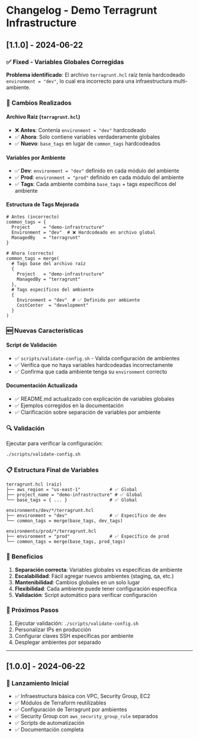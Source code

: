 # Changelog - Demo Terragrunt Infrastructure

## [1.1.0] - 2024-06-22

### ✅ Fixed - Variables Globales Corregidas

**Problema identificado**: El archivo `terragrunt.hcl` raíz tenía hardcodeado `environment = "dev"`, lo cual era incorrecto para una infraestructura multi-ambiente.

### 🔧 Cambios Realizados

#### Archivo Raíz (`terragrunt.hcl`)
- ❌ **Antes**: Contenía `environment = "dev"` hardcodeado
- ✅ **Ahora**: Solo contiene variables verdaderamente globales
- ✅ **Nuevo**: `base_tags` en lugar de `common_tags` hardcodeados

#### Variables por Ambiente
- ✅ **Dev**: `environment = "dev"` definido en cada módulo del ambiente
- ✅ **Prod**: `environment = "prod"` definido en cada módulo del ambiente
- ✅ **Tags**: Cada ambiente combina `base_tags` + tags específicos del ambiente

#### Estructura de Tags Mejorada
```hcl
# Antes (incorrecto)
common_tags = {
  Project     = "demo-infrastructure"
  Environment = "dev"  # ❌ Hardcodeado en archivo global
  ManagedBy   = "terragrunt"
}

# Ahora (correcto)
common_tags = merge(
  # Tags base del archivo raíz
  {
    Project   = "demo-infrastructure"
    ManagedBy = "terragrunt"
  },
  # Tags específicos del ambiente
  {
    Environment = "dev"  # ✅ Definido por ambiente
    CostCenter  = "development"
  }
)
```

### 🆕 Nuevas Características

#### Script de Validación
- ✅ `scripts/validate-config.sh` - Valida configuración de ambientes
- ✅ Verifica que no haya variables hardcodeadas incorrectamente
- ✅ Confirma que cada ambiente tenga su `environment` correcto

#### Documentación Actualizada
- ✅ README.md actualizado con explicación de variables globales
- ✅ Ejemplos corregidos en la documentación
- ✅ Clarificación sobre separación de variables por ambiente

### 🔍 Validación

Ejecutar para verificar la configuración:
```bash
./scripts/validate-config.sh
```

### 📋 Estructura Final de Variables

```
terragrunt.hcl (raíz)
├── aws_region = "us-east-1"           # ✅ Global
├── project_name = "demo-infrastructure" # ✅ Global
└── base_tags = { ... }                # ✅ Global

environments/dev/*/terragrunt.hcl
├── environment = "dev"                # ✅ Específico de dev
└── common_tags = merge(base_tags, dev_tags)

environments/prod/*/terragrunt.hcl
├── environment = "prod"               # ✅ Específico de prod
└── common_tags = merge(base_tags, prod_tags)
```

### 🎯 Beneficios

1. **Separación correcta**: Variables globales vs específicas de ambiente
2. **Escalabilidad**: Fácil agregar nuevos ambientes (staging, qa, etc.)
3. **Mantenibilidad**: Cambios globales en un solo lugar
4. **Flexibilidad**: Cada ambiente puede tener configuración específica
5. **Validación**: Script automático para verificar configuración

### 🚀 Próximos Pasos

1. Ejecutar validación: `./scripts/validate-config.sh`
2. Personalizar IPs en producción
3. Configurar claves SSH específicas por ambiente
4. Desplegar ambientes por separado

---

## [1.0.0] - 2024-06-22

### 🎉 Lanzamiento Inicial

- ✅ Infraestructura básica con VPC, Security Group, EC2
- ✅ Módulos de Terraform reutilizables
- ✅ Configuración de Terragrunt por ambientes
- ✅ Security Group con `aws_security_group_rule` separados
- ✅ Scripts de automatización
- ✅ Documentación completa
